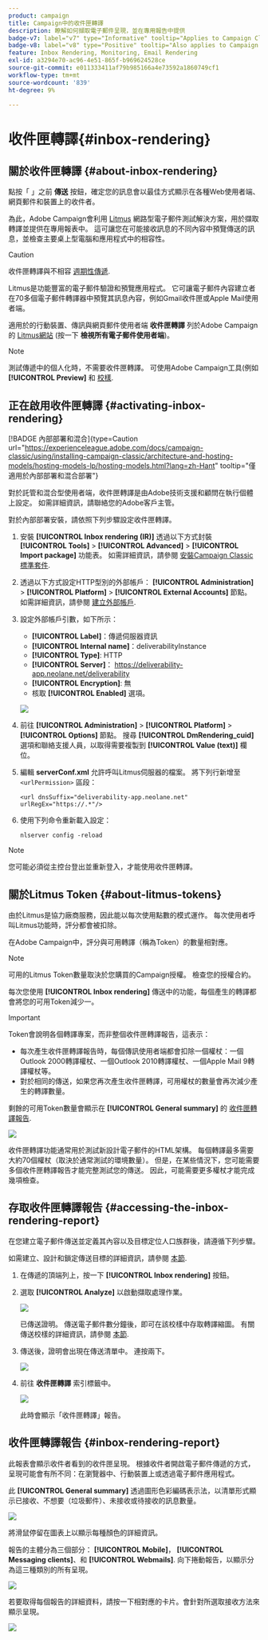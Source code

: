 ```yaml
---
product: campaign
title: Campaign中的收件匣轉譯
description: 瞭解如何擷取電子郵件呈現，並在專用報告中提供
badge-v7: label="v7" type="Informative" tooltip="Applies to Campaign Classic v7"
badge-v8: label="v8" type="Positive" tooltip="Also applies to Campaign v8"
feature: Inbox Rendering, Monitoring, Email Rendering
exl-id: a3294e70-ac96-4e51-865f-b969624528ce
source-git-commit: e011333411af79b985166a4e73592a1860749cf1
workflow-type: tm+mt
source-wordcount: '839'
ht-degree: 9%

---
```


# 收件匣轉譯{#inbox-rendering}



## 關於收件匣轉譯 {#about-inbox-rendering}

點按「 」之前 **傳送** 按鈕，確定您的訊息會以最佳方式顯示在各種Web使用者端、網頁郵件和裝置上的收件者。

為此，Adobe Campaign會利用 [Litmus](https://litmus.com/email-testing) 網路型電子郵件測試解決方案，用於擷取轉譯並提供在專用報表中。 這可讓您在可能接收訊息的不同內容中預覽傳送的訊息，並檢查主要桌上型電腦和應用程式中的相容性。

>[!CAUTION]
>收件匣轉譯與不相容 [週期性傳遞](communication-channels.md#recurring-delivery).

Litmus是功能豐富的電子郵件驗證和預覽應用程式。 它可讓電子郵件內容建立者在70多個電子郵件轉譯器中預覽其訊息內容，例如Gmail收件匣或Apple Mail使用者端。

適用於的行動裝置、傳訊與網頁郵件使用者端 **收件匣轉譯** 列於Adobe Campaign的 [Litmus網站](https://litmus.com/email-testing) (按一下 **檢視所有電子郵件使用者端**)。

>[!NOTE]
>
>測試傳遞中的個人化時，不需要收件匣轉譯。 可使用Adobe Campaign工具(例如 **[!UICONTROL Preview]** 和 [校樣](steps-validating-the-delivery.md#sending-a-proof).

## 正在啟用收件匣轉譯 {#activating-inbox-rendering}

[!BADGE 內部部署和混合]{type=Caution url="https://experienceleague.adobe.com/docs/campaign-classic/using/installing-campaign-classic/architecture-and-hosting-models/hosting-models-lp/hosting-models.html?lang=zh-Hant" tooltip="僅適用於內部部署和混合部署"}

對於託管和混合型使用者端，收件匣轉譯是由Adobe技術支援和顧問在執行個體上設定。 如需詳細資訊，請聯絡您的Adobe客戶主管。

對於內部部署安裝，請依照下列步驟設定收件匣轉譯。

1. 安裝 **[!UICONTROL Inbox rendering (IR)]** 透過以下方式封裝 **[!UICONTROL Tools]** > **[!UICONTROL Advanced]** > **[!UICONTROL Import package]** 功能表。 如需詳細資訊，請參閱 [安裝Campaign Classic標準套件](../../installation/using/installing-campaign-standard-packages.md).
1. 透過以下方式設定HTTP型別的外部帳戶： **[!UICONTROL Administration]** > **[!UICONTROL Platform]** > **[!UICONTROL External Accounts]** 節點。 如需詳細資訊，請參閱 [建立外部帳戶](../../installation/using/external-accounts.md#creating-an-external-account).
1. 設定外部帳戶引數，如下所示：
   * **[!UICONTROL Label]**：傳遞伺服器資訊
   * **[!UICONTROL Internal name]**：deliverabilityInstance
   * **[!UICONTROL Type]**: HTTP
   * **[!UICONTROL Server]**： https://deliverability-app.neolane.net/deliverability
   * **[!UICONTROL Encryption]**: 無
   * 核取 **[!UICONTROL Enabled]** 選項。

   ![](assets/s_tn_inbox_rendering_external-account.png)

1. 前往 **[!UICONTROL Administration]** > **[!UICONTROL Platform]** > **[!UICONTROL Options]** 節點。 搜尋 **[!UICONTROL DmRendering_cuid]** 選項和聯絡支援人員，以取得需要複製到 **[!UICONTROL Value (text)]** 欄位。
1. 編輯 **serverConf.xml** 允許呼叫Litmus伺服器的檔案。 將下列行新增至 `<urlPermission>` 區段：

   ```
   <url dnsSuffix="deliverability-app.neolane.net" urlRegEx="https://.*"/>
   ```

1. 使用下列命令重新載入設定：

   ```
   nlserver config -reload
   ```

>[!NOTE]
>
>您可能必須從主控台登出並重新登入，才能使用收件匣轉譯。

## 關於Litmus Token {#about-litmus-tokens}

由於Litmus是協力廠商服務，因此能以每次使用點數的模式運作。 每次使用者呼叫Litmus功能時，評分都會被扣除。

在Adobe Campaign中，評分與可用轉譯（稱為Token）的數量相對應。

>[!NOTE]
>
>可用的Litmus Token數量取決於您購買的Campaign授權。 檢查您的授權合約。

每次您使用 **[!UICONTROL Inbox rendering]** 傳送中的功能，每個產生的轉譯都會將您的可用Token減少一。

>[!IMPORTANT]
>
>Token會說明各個轉譯專案，而非整個收件匣轉譯報告，這表示：
>
>* 每次產生收件匣轉譯報告時，每個傳訊使用者端都會扣除一個權杖：一個Outlook 2000轉譯權杖、一個Outlook 2010轉譯權杖、一個Apple Mail 9轉譯權杖等。
>* 對於相同的傳送，如果您再次產生收件匣轉譯，可用權杖的數量會再次減少產生的轉譯數量。
>


剩餘的可用Token數量會顯示在 **[!UICONTROL General summary]** 的 [收件匣轉譯報告](#inbox-rendering-report).

![](assets/s_tn_inbox_rendering_tokens.png)

收件匣轉譯功能通常用於測試新設計電子郵件的HTML架構。 每個轉譯最多需要大約70個權杖（取決於通常測試的環境數量）。 但是，在某些情況下，您可能需要多個收件匣轉譯報告才能完整測試您的傳送。 因此，可能需要更多權杖才能完成幾項檢查。

## 存取收件匣轉譯報告 {#accessing-the-inbox-rendering-report}

在您建立電子郵件傳送並定義其內容以及目標定位人口族群後，請遵循下列步驟。

如需建立、設計和鎖定傳送目標的詳細資訊，請參閱 [本節](about-email-channel.md).

1. 在傳遞的頂端列上，按一下 **[!UICONTROL Inbox rendering]** 按鈕。
1. 選取 **[!UICONTROL Analyze]** 以啟動擷取處理作業。

   ![](assets/s_tn_inbox_rendering_button.png)

   已傳送證明。 傳送電子郵件數分鐘後，即可在該校樣中存取轉譯縮圖。 有關傳送校樣的詳細資訊，請參閱 [本節](steps-validating-the-delivery.md#sending-a-proof).

1. 傳送後，證明會出現在傳送清單中。 連按兩下。

   ![](assets/s_tn_inbox_rendering_delivery_list.png)

1. 前往 **收件匣轉譯** 索引標籤中。

   ![](assets/s_tn_inbox_rendering_tab.png)

   此時會顯示「收件匣轉譯」報告。

## 收件匣轉譯報告 {#inbox-rendering-report}

此報表會顯示收件者看到的收件匣呈現。 根據收件者開啟電子郵件傳遞的方式，呈現可能會有所不同：在瀏覽器中、行動裝置上或透過電子郵件應用程式。

此 **[!UICONTROL General summary]** 透過圖形色彩編碼表示法，以清單形式顯示已接收、不想要（垃圾郵件）、未接收或待接收的訊息數量。

![](assets/s_tn_inbox_rendering_summary.png)

將滑鼠停留在圖表上以顯示每種顏色的詳細資訊。

報告的主體分為三個部分： **[!UICONTROL Mobile]**， **[!UICONTROL Messaging clients]**、和 **[!UICONTROL Webmails]**. 向下捲動報告，以顯示分為這三種類別的所有呈現。

![](assets/s_tn_inbox_rendering_report.png)

若要取得每個報告的詳細資料，請按一下相對應的卡片。會針對所選取接收方法來顯示呈現。

![](assets/s_tn_inbox_rendering_example.png)
